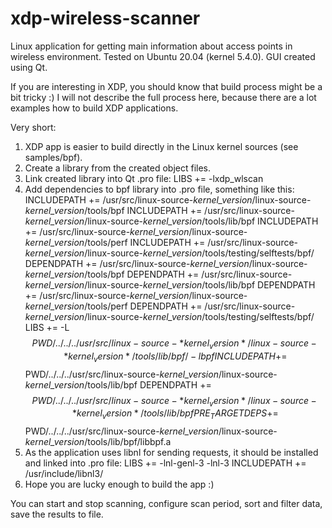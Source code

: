 # xdp-wireless-scanner
Linux application for getting main information about access points in wireless environment. Tested on Ubuntu 20.04 (kernel 5.4.0).
GUI created using Qt.

If you are interesting in XDP, you should know that build process might be a bit tricky :)
I will not describe the full process here, because there are a lot examples how to build XDP applications.

Very short:
1. XDP app is easier to build directly in the Linux kernel sources (see samples/bpf).
2. Create a library from the created object files.
3. Link created library into Qt .pro file:
    LIBS += -lxdp_wlscan
4. Add dependencies to bpf library into .pro file, something like this:
    INCLUDEPATH += /usr/src/linux-source-*kernel_version*/linux-source-*kernel_version*/tools/bpf
    INCLUDEPATH += /usr/src/linux-source-*kernel_version*/linux-source-*kernel_version*/tools/lib/bpf
    INCLUDEPATH += /usr/src/linux-source-*kernel_version*/linux-source-*kernel_version*/tools/perf
    INCLUDEPATH += /usr/src/linux-source-*kernel_version*/linux-source-*kernel_version*/tools/testing/selftests/bpf/
    DEPENDPATH += /usr/src/linux-source-*kernel_version*/linux-source-*kernel_version*/tools/bpf
    DEPENDPATH += /usr/src/linux-source-*kernel_version*/linux-source-*kernel_version*/tools/lib/bpf
    DEPENDPATH += /usr/src/linux-source-*kernel_version*/linux-source-*kernel_version*/tools/perf
    DEPENDPATH += /usr/src/linux-source-*kernel_version*/linux-source-*kernel_version*/tools/testing/selftests/bpf/
    LIBS += -L$$PWD/../../../usr/src/linux-source-*kernel_version*/linux-source-*kernel_version*/tools/lib/bpf/ -lbpf
    INCLUDEPATH += $$PWD/../../../usr/src/linux-source-*kernel_version*/linux-source-*kernel_version*/tools/lib/bpf
    DEPENDPATH += $$PWD/../../../usr/src/linux-source-*kernel_version*/linux-source-*kernel_version*/tools/lib/bpf
    PRE_TARGETDEPS += $$PWD/../../../usr/src/linux-source-*kernel_version*/linux-source-*kernel_version*/tools/lib/bpf/libbpf.a
5. As the application uses libnl for sending requests, it should be installed and linked into .pro file:
    LIBS += -lnl-genl-3 -lnl-3
    INCLUDEPATH += /usr/include/libnl3/
6. Hope you are lucky enough to build the app :)

You can start and stop scanning, configure scan period, sort and filter data, save the results to file.
